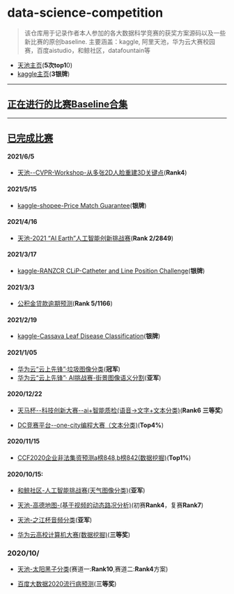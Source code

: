 # data-science-competition
>  该仓库用于记录作者本人参加的各大数据科学竞赛的获奖方案源码以及一些新比赛的原创baseline. 主要涵盖：kaggle, 阿里天池，华为云大赛校园赛，百度aistudio，和鲸社区，datafountain等

- [天池主页](https://tianchi.aliyun.com/home/science/scienceDetail?userId=1095279432678)(**5次top1**0)
- [kaggle主页](https://www.kaggle.com/aimanlim0/competitions)(**3银牌**)
---
## [正在进行的比赛Baseline合集](https://github.com/DLLXW/data-science-competition/tree/main/baseline%E5%90%88%E9%9B%86)
---
## [已完成比赛](https://github.com/DLLXW/data-science-competition)

#### 2021/6/5
- [天池--CVPR-Workshop-从多张2D人脸重建3D关键点](https://github.com/DLLXW/data-science-competition/tree/main/kaggle/shopee)(**Rank4**)
#### 2021/5/15
- [kaggle-shopee-Price Match Guarantee](https://github.com/DLLXW/data-science-competition/tree/main/kaggle/shopee)(**银牌**)
#### 2021/4/16
- [天池-2021 “AI Earth”人工智能创新挑战赛](https://github.com/DLLXW/data-science-competition/tree/main/%E5%A4%A9%E6%B1%A0/2021%20%E2%80%9CAI%20Earth%E2%80%9D%E4%BA%BA%E5%B7%A5%E6%99%BA%E8%83%BD%E5%88%9B%E6%96%B0%E6%8C%91%E6%88%98%E8%B5%9B)(**Rank 2/2849**)
#### 2021/3/17
- [kaggle-RANZCR CLiP-Catheter and Line Position Challenge](https://github.com/DLLXW/data-science-competition/tree/main/kaggle/RANZCR%20CLiP%20-%20Catheter%20and%20Line%20Position%20Challenge)(**银牌**)
#### 2021/3/3
- [公积金贷款逾期预测](https://github.com/DLLXW/data-science-competition/tree/main/dc%E7%AB%9E%E8%B5%9B/%E5%85%AC%E7%A7%AF%E9%87%91%E8%B4%B7%E6%AC%BE%E9%80%BE%E6%9C%9F%E9%A2%84%E6%B5%8B)(**Rank 5/1166**)
#### 2021/2/19
- [kaggle-Cassava Leaf Disease Classification](https://github.com/DLLXW/data-science-competition/tree/main/kaggle/Cassava%20Leaf%20Disease%20Classification)(**银牌**)

#### 2021/1/05
- [华为云“云上先锋”·垃圾图像分类](https://github.com/DLLXW/data-science-competition/tree/main/%E5%8D%8E%E4%B8%BA/%E5%8D%8E%E4%B8%BA%E4%BA%91-%E4%BA%91%E4%B8%8A%E5%85%88%E9%94%8B-%E5%9E%83%E5%9C%BE%E5%9B%BE%E7%89%87%E5%88%86%E7%B1%BB)(**冠军**)
- [华为云“云上先锋”· AI挑战赛-街景图像语义分割](https://github.com/DLLXW/data-science-competition/tree/main/%E5%8D%8E%E4%B8%BA/%E5%8D%8E%E4%B8%BA%E4%BA%91-%E4%BA%91%E4%B8%8A%E5%85%88%E9%94%8B-%E8%A1%97%E6%99%AF%E5%9B%BE%E5%83%8F%E8%AF%AD%E4%B9%89%E5%88%86%E5%89%B2)(**亚军**)

#### 2020/12/22
- [天马杯--科技创新大赛--ai+智能质检(语音->文字+文本分类)](https://github.com/DLLXW/data-science-competition/tree/main/else/%E5%A4%A9%E9%A9%AC%E6%9D%AF--AI%2Bz%E6%99%BA%E8%83%BD%E8%B4%A8%E6%A3%80)(**Rank6 三等奖**)

- [DC竞赛平台--one-city编程大赛（文本分类)](https://github.com/DLLXW/data-science-competition/tree/main/dc%E7%AB%9E%E8%B5%9B/one-city%E7%BC%96%E7%A8%8B%E5%A4%A7%E8%B5%9B)(**Top4%**)
#### 2020/11/15
- [CCF2020企业非法集资预测a榜848,b榜842(数据挖掘)](https://github.com/DLLXW/data-science-competition/tree/main/datafountain)(**Top1%**)
#### 2020/10/15:
- [和鲸社区-人工智能挑战赛(天气图像分类)](https://github.com/DLLXW/data-science-competition/tree/main/%E5%92%8C%E9%B2%B8/%E4%BA%BA%E5%B7%A5%E6%99%BA%E8%83%BD%E6%8C%91%E6%88%98%E8%B5%9B)(**亚军**)

- [天池-高德地图-(基于视频的动态路况分析)](https://github.com/DLLXW/data-science-competition/tree/main/%E5%A4%A9%E6%B1%A0/%E9%AB%98%E5%BE%B7%E5%9C%B0%E5%9B%BE)(初赛**Rank4**，复赛**Rank7**)

- [天池-之江杯音频分类](https://github.com/DLLXW/data-science-competition/tree/main/else/%E4%B9%8B%E6%B1%9F%E9%9F%B3%E9%A2%91%E5%88%86%E7%B1%BB)(**亚军**)

- [华为云高校计算机大赛(数据挖掘)](https://github.com/DLLXW/data-science-competition/tree/main/%E5%8D%8E%E4%B8%BA/BDC-2020)(**三等奖**)
### 2020/10/
- [天池-太阳黑子分类](https://github.com/DLLXW/data-science-competition/tree/main/%E5%A4%A9%E6%B1%A0/%E5%A4%A9%E6%B1%A0-%E5%A4%AA%E9%98%B3%E9%BB%91%E5%AD%90)(赛道一:**Rank10**,赛道二:**Rank4**方案)


- [百度大数据2020流行病预测](https://github.com/DLLXW/data-science-competition/tree/main/%E7%99%BE%E5%BA%A6/%E7%99%BE%E5%BA%A6%E5%A4%A7%E6%95%B0%E6%8D%AE2020)(**三等奖**)

